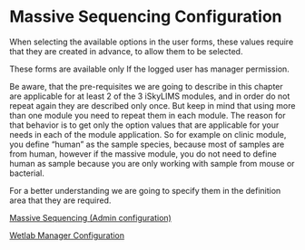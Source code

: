 Massive Sequencing Configuration
================================

When selecting the available options in the user forms, these values require that they are created in advance, to allow them to be selected.

These forms are available only If the logged user has manager permission.


Be aware, that the pre-requisites we are going to describe in this chapter are applicable for at least 2 of the 3 iSkyLIMS modules, and in order do not repeat again they are described only once. But keep in mind that using more than one module you need to repeat them in each module. The reason for that behavior is to get only the option values that are applicable for your needs in each of the module application.
So for example on clinic module, you define “human” as the sample species, because most of samples are from human, however if the massive module, you do not need to define human as sample because you are only working with sample from mouse or bacterial.

For a better understanding we are going to specify them in the definition area that they are required.


[Massive Sequencing (Admin configuration)](adminConfiguration.md)

[Wetlab Manager Configuration](wetlabManagerConfiguration.md)
